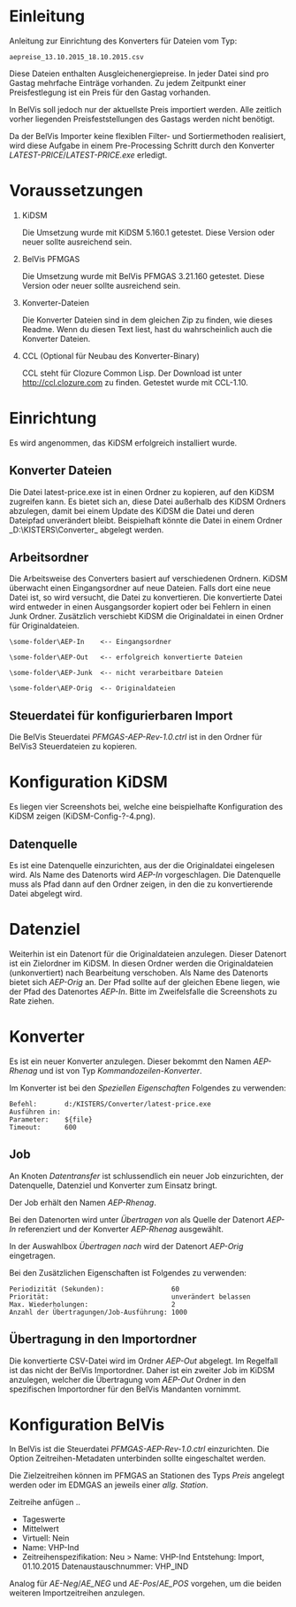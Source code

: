 # Einleitung

Anleitung zur Einrichtung des Konverters für Dateien vom Typ:

    aepreise_13.10.2015_18.10.2015.csv

Diese Dateien enthalten Ausgleichenergiepreise.  In jeder Datei sind pro Gastag mehrfache Einträge vorhanden.  Zu jedem Zeitpunkt einer Preisfestlegung ist ein Preis für den Gastag vorhanden.

In BelVis soll jedoch nur der aktuellste Preis importiert werden. Alle zeitlich vorher liegenden Preisfeststellungen des Gastags werden nicht benötigt.

Da der BelVis Importer keine flexiblen Filter- und Sortiermethoden realisiert, wird diese Aufgabe in einem Pre-Processing Schritt durch den Konverter _LATEST-PRICE_/_LATEST-PRICE.exe_ erledigt.



# Voraussetzungen

1. KiDSM

   Die Umsetzung wurde mit KiDSM 5.160.1 getestet.  Diese Version oder
   neuer sollte ausreichend sein.
2. BelVis PFMGAS
   
   Die Umsetzung wurde mit BelVis PFMGAS 3.21.160 getestet.  Diese
   Version oder neuer sollte ausreichend sein.
3. Konverter-Dateien
   
   Die Konverter Dateien sind in dem gleichen Zip zu finden, wie
   dieses Readme.  Wenn du diesen Text liest, hast du wahrscheinlich
   auch die Konverter Dateien.
4. CCL (Optional für Neubau des Konverter-Binary)
   
   CCL steht für Clozure Common Lisp.  Der Download ist unter
   http://ccl.clozure.com
   zu finden.  Getestet wurde mit CCL-1.10.



# Einrichtung

Es wird angenommen, das KiDSM erfolgreich installiert wurde.


## Konverter Dateien

Die Datei latest-price.exe ist in einen Ordner zu kopieren, auf den
KiDSM zugreifen kann.  Es bietet sich an, diese Datei außerhalb des
KiDSM Ordners abzulegen, damit bei einem Update des KiDSM die Datei
und deren Dateipfad unverändert bleibt.  Beispielhaft könnte die Datei
in einem Ordner _D:\KISTERS\Converter\_ abgelegt werden.


## Arbeitsordner

Die Arbeitsweise des Converters basiert auf verschiedenen Ordnern.
KiDSM überwacht einen Eingangsordner auf neue Dateien.  Falls dort
eine neue Datei ist, so wird versucht, die Datei zu konvertieren.
Die konvertierte Datei wird entweder in einen Ausgangsorder kopiert
oder bei Fehlern in einen Junk Ordner.  Zusätzlich verschiebt KiDSM
die Originaldatei in einen Ordner für Originaldateien.

    \some-folder\AEP-In    <-- Eingangsordner
  
    \some-folder\AEP-Out   <-- erfolgreich konvertierte Dateien

    \some-folder\AEP-Junk  <-- nicht verarbeitbare Dateien
  
    \some-folder\AEP-Orig  <-- Originaldateien


## Steuerdatei für konfigurierbaren Import
Die BelVis Steuerdatei _PFMGAS-AEP-Rev-1.0.ctrl_ ist in den Ordner für
BelVis3 Steuerdateien zu kopieren.



# Konfiguration KiDSM

Es liegen vier Screenshots bei, welche eine beispielhafte
Konfiguration des KiDSM zeigen (KiDSM-Config-?-4.png).

## Datenquelle

Es ist eine Datenquelle einzurichten, aus der die Originaldatei
eingelesen wird.  Als Name des Datenorts wird _AEP-In_ vorgeschlagen.
Die Datenquelle muss als Pfad dann auf den Ordner zeigen, in den die
zu konvertierende Datei abgelegt wird.

# Datenziel

Weiterhin ist ein Datenort für die Originaldateien anzulegen.  Dieser
Datenort ist ein Zielordner im KiDSM.  In diesen Ordner werden die
Originaldateien (unkonvertiert) nach Bearbeitung verschoben.  Als Name
des Datenorts bietet sich _AEP-Orig_ an.  Der Pfad sollte auf der
gleichen Ebene liegen, wie der Pfad des Datenortes _AEP-In_.  Bitte im
Zweifelsfalle die Screenshots zu Rate ziehen.

# Konverter
Es ist ein neuer Konverter anzulegen.  Dieser bekommt den Namen
_AEP-Rhenag_ und ist von Typ _Kommandozeilen-Konverter_.

Im Konverter ist bei den _Speziellen Eigenschaften_ Folgendes zu
verwenden:

    Befehl:       d:/KISTERS/Converter/latest-price.exe
    Ausführen in:
    Parameter:    ${file}
    Timeout:      600


## Job

An Knoten _Datentransfer_ ist schlussendlich ein neuer Job
einzurichten, der Datenquelle, Datenziel und Konverter zum Einsatz
bringt. 

Der Job erhält den Namen _AEP-Rhenag_.

Bei den Datenorten wird unter _Übertragen von_ als Quelle der Datenort
_AEP-In_ referenziert und der Konverter _AEP-Rhenag_ ausgewählt.

In der Auswahlbox _Übertragen nach_ wird der Datenort _AEP-Orig_
eingetragen.

Bei den Zusätzlichen Eigenschaften ist Folgendes zu verwenden:

    Periodizität (Sekunden):                 60
    Priorität:                               unverändert belassen
    Max. Wiederholungen:                     2
    Anzahl der Übertragungen/Job-Ausführung: 1000


## Übertragung in den Importordner

Die konvertierte CSV-Datei wird im Ordner _AEP-Out_ abgelegt.  Im
Regelfall ist das nicht der BelVis Importordner.  Daher ist ein
zweiter Job im KiDSM anzulegen, welcher die Übertragung vom _AEP-Out_
Ordner in den spezifischen Importordner für den BelVis Mandanten
vornimmt. 



# Konfiguration BelVis

In BelVis ist die Steuerdatei _PFMGAS-AEP-Rev-1.0.ctrl_ einzurichten.
Die Option Zeitreihen-Metadaten unterbinden sollte eingeschaltet
werden.

Die Zielzeitreihen können im PFMGAS an Stationen des Typs _Preis_
angelegt werden oder im EDMGAS an jeweils einer _allg. Station_.

Zeitreihe anfügen ..
- Tageswerte
- Mittelwert
- Virtuell: Nein
- Name: VHP-Ind
- Zeitreihenspezifikation: Neu > Name: VHP-Ind
Entstehung: Import, 01.10.2015
Datenaustauschnummer: VHP_IND

Analog für _AE-Neg_/_AE\_NEG_ und _AE-Pos_/_AE\_POS_ vorgehen, um die beiden
weiteren Importzeitreihen anzulegen.

